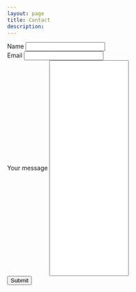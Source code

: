 ```yaml
---
layout: page
title: Contact
description: 
---
```

<section>
	<form action="https://www.enformed.io/weoiss5p" method="POST">
		<div class="form-group">
			<label>Name</label>
			<input name="first_name" type="text" class="form-control"/>
			<br>
			<label>Email</label>
			<input type="text" name="*reply" class="form-control" />
			<br>
  			<label>Your message</label>
  			<input name="message" type="text" class="form-control" style="height: 500px;"/>
			<br>
			<button type="submit" class="btn btn-default">Submit</button>
		</div>
	</form>
</section>
